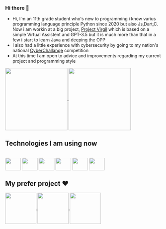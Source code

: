 ### Hi there 👋

- Hi, I’m an 11th grade student who's new to programming i know varius programming language principle Python since 2020 but also Js,Dart,C.
  Now i am workin at a big project, [Project Virgil](https://github.com/Retr0100/ProjectVirgil) which is based on a simple Virtual Assistent and GPT-3.5 but it is much more than that
  in a few i start to learn Java and deeping the OPP
- I also had a little experience with cybersecurity by going to my nation's national [CyberChallange](https://cyberchallenge.it/) competition
- At this time I am open to advice and improvements regarding my current project and programming style
  
<a href="https://github.com/Retr0100/github-readme-stats">
  <img height=200  align="center" src="https://github-readme-stats.vercel.app/api?username=Retr0100&show_icons=true&theme=synthwave" />
</a>
<a href="https://github.com/Retr0100/github-readme-stats">
  <img height=200 align="center" src="https://github-readme-stats.vercel.app/api/top-langs/?username=Retr0100&layout=compact&langs_count=5&hide=html&theme=synthwave" />
</a>

## Technologies I am using now
<div style="display: inline_block"><br>
  <img align="center" height="40" width="50" src="https://cdn.jsdelivr.net/gh/devicons/devicon/icons/python/python-original.svg">
  <img align="center" height="40" width="50" src="https://cdn.jsdelivr.net/gh/devicons/devicon/icons/dart/dart-original.svg">
  <img align="center" height="40" width="50" src="https://cdn.jsdelivr.net/gh/devicons/devicon/icons/flask/flask-original.svg">
  <img align="center" height="40" width="50" src="https://cdn.jsdelivr.net/gh/devicons/devicon/icons/androidstudio/androidstudio-original.svg">
  <img align="center" height="40" width="50" src="https://cdn.jsdelivr.net/gh/devicons/devicon/icons/flutter/flutter-original.svg">
  <img align="center" height="40" width="50" src="https://cdn.jsdelivr.net/gh/devicons/devicon/icons/mongodb/mongodb-original.svg">
</div>


## My prefer project ❤️

<a href="https://github.com/Retr0100/github-readme-stats">
  <img height=100 align="center" src="https://github-readme-stats.vercel.app/api/pin/?username=Retr0100&repo=ProjectVirgil&theme=synthwave" />
</a>
<a href="https://github.com/Retr0100/github-readme-stats">
  <img height=100 align="center" src="https://github-readme-stats.vercel.app/api/pin/?username=Retr0100&repo=VirgilAPI&theme=synthwave" />
</a>

<a href="https://github.com/Retr0100/github-readme-stats">
  <img height=100 align="center" src="https://github-readme-stats.vercel.app/api/pin/?username=Retr0100&repo=VirgilApp&theme=synthwave" />
</a>

